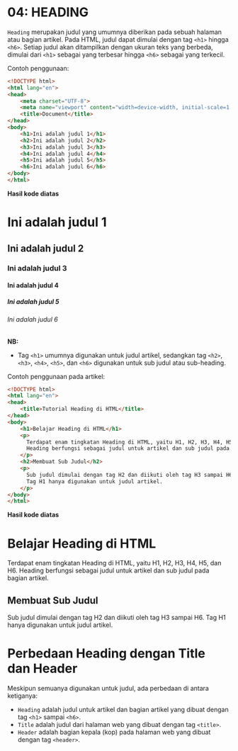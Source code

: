 # 04: HEADING

`Heading` merupakan judul yang umumnya diberikan pada sebuah halaman atau bagian artikel. Pada HTML, judul dapat dimulai dengan tag `<h1>` hingga `<h6>`. Setiap judul akan ditampilkan dengan ukuran teks yang berbeda, dimulai dari `<h1>` sebagai yang terbesar hingga `<h6>` sebagai yang terkecil. 

Contoh penggunaan:

```html
<!DOCTYPE html>
<html lang="en">
<head>
    <meta charset="UTF-8">
    <meta name="viewport" content="width=device-width, initial-scale=1.0">
    <title>Document</title>
</head>
<body>
    <h1>Ini adalah judul 1</h1>
    <h2>Ini adalah judul 2</h2>
    <h3>Ini adalah judul 3</h3>
    <h4>Ini adalah judul 4</h4>
    <h5>Ini adalah judul 5</h5>
    <h6>Ini adalah judul 6</h6>
</body>
</html>
```
**Hasil kode diatas**
<body>
    <h1>Ini adalah judul 1</h1>
    <h2>Ini adalah judul 2</h2>
    <h3>Ini adalah judul 3</h3>
    <h4>Ini adalah judul 4</h4>
    <h5>Ini adalah judul 5</h5>
    <h6>Ini adalah judul 6</h6>
</body>

**NB:**
- Tag `<h1>` umumnya digunakan untuk judul artikel, sedangkan tag `<h2>`, `<h3>`, `<h4>`, `<h5>`, dan `<h6>` digunakan untuk sub judul atau sub-heading.

Contoh penggunaan pada artikel:

```html
<!DOCTYPE html>
<html lang="en">
<head>
    <title>Tutorial Heading di HTML</title>
</head>
<body>
    <h1>Belajar Heading di HTML</h1>
    <p>
      Terdapat enam tingkatan Heading di HTML, yaitu H1, H2, H3, H4, H5, dan H6.
      Heading berfungsi sebagai judul untuk artikel dan sub judul pada bagian artikel.
    </p>
    <h2>Membuat Sub Judul</h2>
    <p>
      Sub judul dimulai dengan tag H2 dan diikuti oleh tag H3 sampai H6. 
      Tag H1 hanya digunakan untuk judul artikel.
    </p>
</body>
</html>
```
**Hasil kode diatas**
<body>
    <h1>Belajar Heading di HTML</h1>
    <p>
      Terdapat enam tingkatan Heading di HTML, yaitu H1, H2, H3, H4, H5, dan H6.
      Heading berfungsi sebagai judul untuk artikel dan sub judul pada bagian artikel.
    </p>
    <h2>Membuat Sub Judul</h2>
    <p>
      Sub judul dimulai dengan tag H2 dan diikuti oleh tag H3 sampai H6. 
      Tag H1 hanya digunakan untuk judul artikel.
    </p>
</body>

# Perbedaan Heading dengan Title dan Header
Meskipun semuanya digunakan untuk judul, ada perbedaan di antara ketiganya:

- `Heading` adalah judul untuk artikel dan bagian artikel yang dibuat dengan tag `<h1>` sampai `<h6>`.
- `Title` adalah judul dari halaman web yang dibuat dengan tag `<title>`.
- `Header` adalah bagian kepala (kop) pada halaman web yang dibuat dengan tag `<header>`.